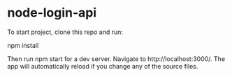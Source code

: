 # node-login-api

To start project, clone this repo and run:

npm install

Then run npm start for a dev server. Navigate to http://localhost:3000/. The app will automatically reload if you change any of the source files.

